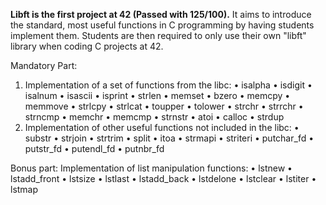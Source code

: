 **Libft is the first project at 42 (Passed with 125/100).**
It aims to introduce the standard, most useful functions in C programming by having students implement them.
Students are then required to only use their own "libft" library when coding C projects at 42.

Mandatory Part:
1) Implementation of a set of functions from the libc:
• isalpha
• isdigit
• isalnum
• isascii
• isprint
• strlen
• memset
• bzero
• memcpy
• memmove
• strlcpy
• strlcat
• toupper
• tolower
• strchr
• strrchr
• strncmp
• memchr
• memcmp
• strnstr
• atoi
• calloc
• strdup
2) Implementation of other useful functions not included in the libc:
• substr
• strjoin
• strtrim
• split
• itoa
• strmapi
• striteri
• putchar_fd
• putstr_fd
• putendl_fd
• putnbr_fd

Bonus part:
Implementation of list manipulation functions:
• lstnew
• lstadd_front
• lstsize
• lstlast
• lstadd_back
• lstdelone
• lstclear
• lstiter
• lstmap
